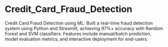 # Credit_Card_Fraud_Detection
Credit Card Fraud Detection using ML: Built a real-time fraud detection system using Python and Streamlit, achieving 97%+ accuracy with Random Forest and SVM classifiers. Features include manual/batch prediction, model evaluation metrics, and interactive deployment for end-users.
